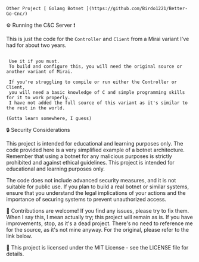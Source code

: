 `Other Project [ Golang Botnet ](https://github.com/Birdo1221/Better-Go-Cnc/)`

:gear: Running the C&C Server ❗

This is just the code for the `Controller` and `Client` from a Mirai variant I've had for about two years.

```

 Use it if you must.
 To build and configure this, you will need the original source or another variant of Mirai.

 If you're struggling to compile or run either the Controller or Client,
 you will need a basic knowledge of C and simple programming skills for it to work properly.
 I have not added the full source of this variant as it's similar to the rest in the world.

```

`
(Gotta learn somewhere, I guess)
`

:lock: Security Considerations

This project is intended for educational and learning purposes only. The code provided here is a very simplified example of a botnet architecture. Remember that using a botnet for any malicious purposes is strictly prohibited and against ethical guidelines. This project is intended for educational and learning purposes only.

The code does not include advanced security measures, and it is not suitable for public use. If you plan to build a real botnet or similar systems, ensure that you understand the legal implications of your actions and the importance of securing systems to prevent unauthorized access.

:handshake: Contributions are welcome! If you find any issues, please try to fix them. When I say this, I mean actually try; this project will remain as is. If you have improvements, stop, as it's a dead project. There's no need to reference me for the source, as it's not mine anyway. For the original, please refer to the link below.

:page_with_curl: This project is licensed under the MIT License - see the LICENSE file for details.
